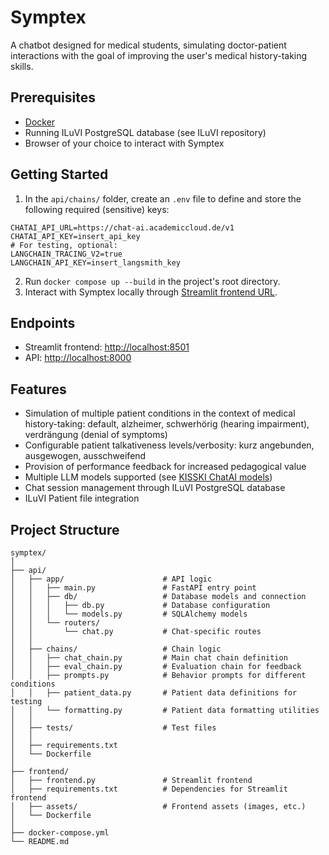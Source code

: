 # Symptex

A chatbot designed for medical students, simulating doctor-patient interactions with the goal of improving the user's medical
history-taking skills.

## Prerequisites

- [Docker](https://docs.docker.com/get-started/get-docker/)
- Running ILuVI PostgreSQL database (see ILuVI repository)
- Browser of your choice to interact with Symptex

## Getting Started

1. In the `api/chains/` folder, create an `.env` file to define and store the following required (sensitive) keys:

```env
CHATAI_API_URL=https://chat-ai.academiccloud.de/v1
CHATAI_API_KEY=insert_api_key
# For testing, optional:
LANGCHAIN_TRACING_V2=true
LANGCHAIN_API_KEY=insert_langsmith_key
```

2. Run `docker compose up --build` in the project's root directory.
3. Interact with Symptex locally through [Streamlit frontend URL](http://localhost:8501).

## Endpoints

- Streamlit frontend: <http://localhost:8501>
- API: <http://localhost:8000>

## Features

- Simulation of multiple patient conditions in the context of medical history-taking: default, alzheimer, schwerhörig (hearing impairment), verdrängung (denial of symptoms)
- Configurable patient talkativeness levels/verbosity: kurz angebunden, ausgewogen, ausschweifend
- Provision of performance feedback for increased pedagogical value
- Multiple LLM models supported (see [KISSKI ChatAI models](https://docs.hpc.gwdg.de/services/saia/index.html))
- Chat session management through ILuVI PostgreSQL database
- ILuVI Patient file integration

## Project Structure

```
symptex/
│
├── api/
│   ├── app/                      # API logic
│   │   ├── main.py               # FastAPI entry point
│   │   ├── db/                   # Database models and connection
│   │   │   ├── db.py             # Database configuration
│   │   │   └── models.py         # SQLAlchemy models
│   │   └── routers/
│   │       └── chat.py           # Chat-specific routes
│   │
│   ├── chains/                   # Chain logic
│   │   ├── chat_chain.py         # Main chat chain definition
│   │   ├── eval_chain.py         # Evaluation chain for feedback
│   │   ├── prompts.py            # Behavior prompts for different conditions
│   │   ├── patient_data.py       # Patient data definitions for testing
│   │   └── formatting.py         # Patient data formatting utilities
│   │
│   ├── tests/                    # Test files
│   │
│   ├── requirements.txt
│   └── Dockerfile
│
├── frontend/
│   ├── frontend.py               # Streamlit frontend
│   ├── requirements.txt          # Dependencies for Streamlit frontend
│   ├── assets/                   # Frontend assets (images, etc.)
│   └── Dockerfile
│
├── docker-compose.yml
└── README.md
```
